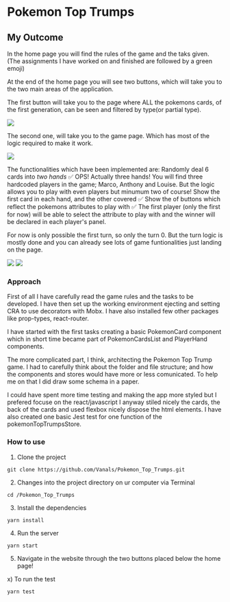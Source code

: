 # Pokemon Top Trumps
## My Outcome

In the home page you will find the rules of the game and the taks given. 
(The assignments I have worked on and finished are followed by a green emoji)

At the end of the home page you will see two buttons, which will take you to the two main areas of the application.

The first button will take you to the page where ALL the pokemons cards, of the first generation, can be seen and filtered by type(or partial type).


![](https://i.ibb.co/VjCmKTK/Screen-Shot-2019-10-03-at-18-09-08.png)


The second one, will take you to the game page. Which has most of the logic required to make it work.


![](https://i.ibb.co/sbcxc1V/Screen-Shot-2019-10-03-at-18-08-32.png)


The functionalities which have been implemented are: 
Randomly deal 6 cards into _two hands_ ✅
OPS! Actually three hands!
You will find three hardcoded players in the game; Marco, Anthony and Louise. But the logic allows you to play with even  players but minumum two of course!
Show the first card in each hand, and the other covered ✅
Show the of buttons which reflect the pokemons attributes to play with ✅
The first player (only the first for now) will be able to select the attribute to play with and the winner will be
declared in each player's panel.

For now is only possible the first turn, so only the turn 0. But the turn logic is mostly done and you can already see lots of game funtionalities just landing on the page.

![](https://i.ibb.co/TgxMZPt/Screen-Shot-2019-10-03-at-18-40-08.png)
![](https://i.ibb.co/XbDLGpJ/Screen-Shot-2019-10-03-at-18-56-56.png)


### Approach

First of all I have carefully read the game rules and the tasks to be developed.
I have then set up the working environment ejecting and setting CRA to use decorators with Mobx.
I have also installed few other packages like prop-types, react-router.

I have started with the first tasks creating a basic PokemonCard component which in short time became part of PokemonCardsList and PlayerHand components.

The more complicated part, I think, architecting the Pokemon Top Trump game. I had to carefully think about the folder and file structure; and how the components and stores would have more or less comunicated. To help me on that I did draw some  schema in a paper.

I could have spent more time testing and making the app more styled but I prefered focuse on the react/javascript 
I anyway stiled nicely the cards, the back of the cards and used flexbox nicely dispose the html elements.
I have also created one basic Jest test for one function of the pokemonTopTrumpsStore.


### How to use

1) Clone the project
```
git clone https://github.com/Vanals/Pokemon_Top_Trumps.git
```
2) Changes into the project directory on ur computer via Terminal
```
cd /Pokemon_Top_Trumps
```
3) Install the dependencies
```
yarn install
```
4) Run the server
```
yarn start
```
5) Navigate in the website through the two buttons placed below the home page!

x) To run the test
```
yarn test
```

